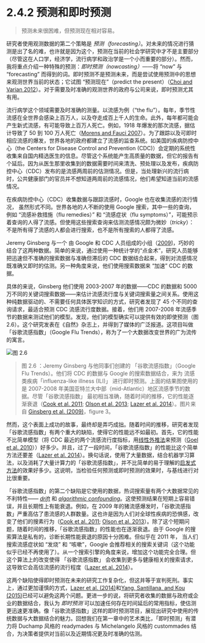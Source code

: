 # 2.4.2 预测和即时预测
> 预测未来很困难，但预测现在相对容易。

研究者使用观测数据的第二个策略是 *预测（forecasting）*。对未来的情况进行猜测是出了名的难，也许就是因为这个，预测在当前的社会学研究中才不是主要部分（尽管这在人口学，经济学，流行病学和政治学是一个小而重要的部分）。然而，我将重点介绍一种特殊的预测：*即时预测（nowcasting）*——将 “now” 与 “forecasting” 而得到的词。即时预测不是预测未来，而是尝试使用预测中的思想来观测世界当前的状态；它试图 “预测现在”（predict the present）（[Choi and Varian 2012](https://doi.org/10.1111/j.1475-4932.2012.00809.x)）。对于需要及时准确的观测世界的政府与公司来说，即时预测尤其有用。

流行病学这个领域需要及时准确的测量。以流感为例（“the flu”）。每年，季节性流感在全世界会感染上百万人，以及夺走成百上千人的生命。此外，每年都可能会产生新式流感，有可能导致上百万人死亡。例如，1918 年爆发的那次流感，据估计导致了 50 到 100 万人死亡（[Morens and Fauci 2007](https://doi.org/10.1086/511989)）。为了跟踪以及可即时相应流感的爆发，世界各地的政府都建立了流感的监查系统。如美国的疾病防控中心（the Centers for Disease Control and Prevention (CDC)）会定期的系统性收集来自国内精选医生的信息。尽管这个系统能产生高质量的数据，但它的报告有个延后。因为从医生那里收集到的数据需要时间来清洗、预处理以及发布，疾病防控中心（CDC）发布的是流感两周前的估测情况。但是，当处理新兴的流行病时，公共健康部门的官员并不想知道两周前的流感情况，他们希望知道当前的流感情况。

在疾病防控中心（CDC）收集数据与跟踪流感时，Google 也在收集流感的流行情况， 虽然形式不同。世界各地的人不断的使用 Google 搜索，其中一些的查询，例如 “流感补救措施（flu remedies）” 和 “流感症状（flu symptoms）”，可能预示着查询的人得了流感。但使用这些搜索查询来估测流感情况颇为微妙（*tricky*）：不是所有得了流感的人都会进行搜索，也不是所有搜索的人都得了流感。

Jeremy Ginsberg 与一个 由 Google 和 CDC 人员组成的小组（[2009](https://doi.org/10.1038/nature07634)]，巧妙的结合了这两种数据。简单的来说，通过使用一种统计学的“点金术”，研究人员能够把迅速但不准确的搜索数据与准确但滞后的 CDC 数据结合起来，得到对流感情况既准确又即时的估测。另一种角度来说，他们使用搜索数据来 “加速” CDC 的数据。

具体的来说，Ginsberg 他们使用 2003-2007 年的数据——CDC 的数据和 5000 万不同的关键词搜索数据——来估计流感流行度与关键词搜索量之间关系。使用这种纯数据驱动的、不需要任何具体医学知识的方式，研究者发现了 45 个不同的查询请求，最适合预测 CDC 流感流行度数据。接着，他们用 2007-2008 年流感季节的数据来测试他们的模型。发现，他们的模型确实可以提供有效的即使预测（图 2.6）。这个研究发表在《自然》杂志上，并得到了媒体的广泛报道。这项目叫做 「谷歌流感指数」（Google Flu Trends），称为了一个大数据改变世界的广为流传的寓言。

![图 2.6](https://www.bitbybitbook.com/figures/chapter2/bitbybit2-6_ginsberg_detecting_2009_fig3.png)
> 图 2.6 ：Jeremy Ginsberg 与他同事们创建的 「谷歌流感指数」（Google Flu Trends）。他们将 CDC 的数据与 Google 的搜索数据结合，来为 流感类疾病「influenza-like illness (ILI)」 进行即时预测。上面的结果图使用的是 2007-2008 年美国亚特兰大中部（mid-Atlantic）地区流感季节的数据。尽管「谷歌流感指数」 最初相当准确，随着时间的推移，它的性能逐渐衰退（[Cook et al. 2011](https://doi.org/10.1371/journal.pone.0023610); [Olson et al. 2013](https://doi.org/10.1371/journal.pcbi.1003256); [Lazer et al. 2014](https://doi.org/10.1126/science.1248506)）。图片来自 [Ginsberg et al. (2009)](https://doi.org/10.1038/nature07634)，figure 3。

然而，这个表面上成功的故事，最终却是弄巧成拙。随着时间的推移，研究者发现「谷歌流感指数」有两个重大的缺陷，使得它的性能远不如最初。首先，它的性能不比简单模型（将 CDC 最近的两个流感流行度指标，用[线性外推法](https://en.wikipedia.org/wiki/Extrapolation#Linear)来预测（[Goel et al. 2010](https://doi.org/10.1073/pnas.1005962107)））好多少。并且，过了一段时间，「谷歌流感指数」的性能比这个简单方法还要差（[Lazer et al. 2014](https://doi.org/10.1126/science.1248506)）。换句话说，使用了大量数据，结合机器学习算法，以及消耗了大量计算力的「谷歌流感指数」，并不比简单的易于理解的[启发式方法](https://zh.wikipedia.org/wiki/%E5%90%AF%E5%8F%91%E6%B3%95)的效果好多少。这说明，当检验任何预测或即时预测的效果时，与基线进行对比很重要。

「谷歌流感指数」的第二个缺陷是它使用的数据，热词搜索量有两个大数据常见的不利特性—— *[drift](./2-3-9-dirty.md)* 和 *[algorithmic confounding](./2-3-8-algorithmically-confounded.md)*。这使预测结果在短期上容易错误，并且长期性上有能衰退。例如，在 2009 年的猪流感爆发时，「谷歌流感指数」严重高估了患流感的人群数量。这也许是因为人们对全球性疾病的恐惧感，改变了他们的搜素行为（[Cook et al. 2011](https://doi.org/10.1371/journal.pone.0023610); [Olson et al. 2013](https://doi.org/10.1371/journal.pcbi.1003256)）。除了这个短期问题，随着时间的推移，「谷歌流感指数」的性能也在逐渐衰退。由于 Google 的搜索算法是私有的，诊断长期性能衰退的原因十分困难。但似乎在 2011 年， 当人们搜索流感症状如 “发烧” 和 “咳嗽”，Google 会推荐相关的搜索关键词（这个功能似乎已经不再使用了）。从一个搜索引擎的角度来说，增加这个功能完全合理。但这个算法上的改变使得 「谷歌流感指数」 会收集到更多与健康相关的搜索请求，这导致它会高估流感的流行程度（[Lazer et al. 2014](https://doi.org/10.1126/science.1248506)）。

这两个缺陷使得即时预测在未来的研究工作复杂化，但这并等于宣判死刑。事实上，通过更加谨慎的方式，[Lazer et al. (2014)](https://doi.org/10.1126/science.1248506)和[Yang, Santillana, and Kou (2015)](https://doi.org/10.1073/pnas.1515373112)已经可以避免这两个问题。更进一步的说，将研究者收集的数据与政府或企业的数据结合，我认为 *即时预测* 可以加速任何存在时间延后的常用指标，使估测更迅速更准确。像「谷歌流感指数」这样的即时预测项目，展现出研究中使用的传统数据与大数据结合的魅力。回想我们在第一章中的艺术类比，「即时预测」有潜力将 Duchamp 风格的 readymades 与 Michelangelo 风格的 custommades 结合，为决策者提供对当前以及近期情况更及时准确的估测。
